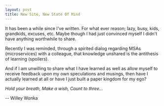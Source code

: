 ```yaml
---
layout: post
title: New Site, New State Of Mind
---
```


It has been a while since I've written. For what ever reason; lazy, busy, kids, grandkids, excuses, etc. Maybe though I had just convinced myself I didn't have anything worthwhile to share. 

Recently I was reminded, through a spirited dialog regarding MSAs (microservices) with a colleague, that knowledge unshared is the antithesis of learning (spoilers). 

And if I am unwilling to share what I have learned as well as allow myself to receive feedback upon my own speculations and musings, then have I actually learned at all or have I just built a paper kingdom for my ego?

_Hold your breath, Make a wish, Count to three..._

 -- Willey Wonka